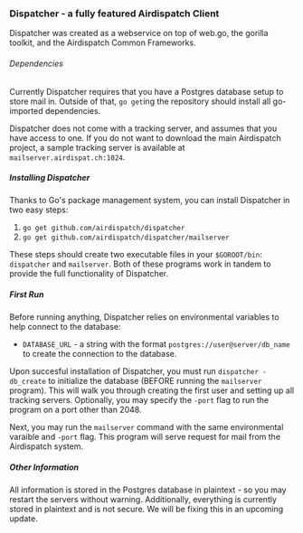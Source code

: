 ### Dispatcher - a fully featured Airdispatch Client

Dispatcher was created as a webservice on top of web.go, the gorilla toolkit, and the Airdispatch Common Frameworks.

###### Dependencies

Currently Dispatcher requires that you have a Postgres database setup to store mail in. Outside of that, `go get`ing the repository should install all go-imported dependencies. 

Dispatcher does not come with a tracking server, and assumes that you have access to one. If you do not want to download the main Airdispatch project, a sample tracking server is available at `mailserver.airdispat.ch:1024`.

##### Installing Dispatcher

Thanks to Go's package management system, you can install Dispatcher in two easy steps:

1. `go get github.com/airdispatch/dispatcher`
2. `go get github.com/airdispatch/dispatcher/mailserver`

These steps should create two executable files in your `$GOROOT/bin`: `dispatcher` and `mailserver`. Both of these programs work in tandem to provide the full functionality of Dispatcher.

##### First Run

Before running anything, Dispatcher relies on environmental variables to help connect to the database:

  - `DATABASE_URL` - a string with the format `postgres://user@server/db_name` to create the connection to the database.

Upon succesful installation of Dispatcher, you must run `dispatcher -db_create`  to initialize the database (BEFORE running the `mailserver` program). This will walk you through creating the first user and setting up all tracking servers. Optionally, you may specify the `-port` flag to run the program on a port other than 2048.

Next, you may run the `mailserver` command with the same environmental varaible and `-port` flag. This program will serve request for mail from the Airdispatch system.

##### Other Information

All information is stored in the Postgres database in plaintext - so you may restart the servers without warning. Additionally, everything is currently stored in plaintext and is not secure. We will be fixing this in an upcoming update.
